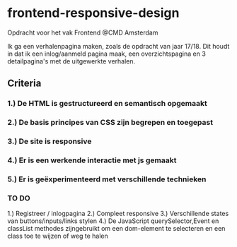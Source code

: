# frontend-responsive-design
Opdracht voor het vak Frontend @CMD Amsterdam

Ik ga een verhalenpagina maken, zoals de opdracht van jaar 17/18. Dit houdt in dat ik een inlog/aanmeld pagina maak, een overzichtspagina en 3 detailpagina's met de uitgewerkte verhalen.


## Criteria
### 1.) De HTML is gestructureerd en semantisch opgemaakt

### 2.) De basis principes van CSS zijn begrepen en toegepast

### 3.) De site is responsive

### 4.) Er is een werkende interactie met js gemaakt

### 5.) Er is geëxperimenteerd met verschillende technieken


### TO DO
1.) Registreer / inlogpagina
2.) Compleet responsive
3.) Verschillende states van buttons/inputs/links stylen
4.) De JavaScript querySelector,Event  en classList methodes zijngebruikt om een dom-element te selecteren en een class toe te wijzen of weg te halen
